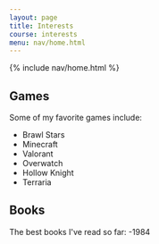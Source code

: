 ```yaml
---
layout: page
title: Interests
course: interests
menu: nav/home.html
---
```


{% include nav/home.html %}

## Games

Some of my favorite games include:
- Brawl Stars
- Minecraft
- Valorant
- Overwatch
- Hollow Knight
- Terraria

## Books

The best books I've read so far:
-1984
